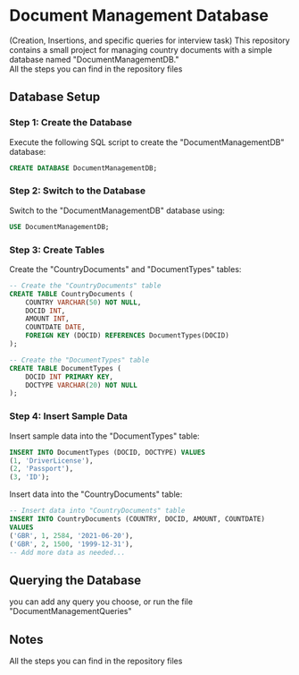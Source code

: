 # Document Management Database
(Creation, Insertions, and specific queries for interview task)
This repository contains a small project for managing country documents with a simple database named "DocumentManagementDB."\
All the steps you can find in the repository files

## Database Setup

### Step 1: Create the Database

Execute the following SQL script to create the "DocumentManagementDB" database:

```sql
CREATE DATABASE DocumentManagementDB;
```

### Step 2: Switch to the Database

Switch to the "DocumentManagementDB" database using:

```sql
USE DocumentManagementDB;
```

### Step 3: Create Tables

Create the "CountryDocuments" and "DocumentTypes" tables:

```sql
-- Create the "CountryDocuments" table
CREATE TABLE CountryDocuments (
    COUNTRY VARCHAR(50) NOT NULL,
    DOCID INT,
    AMOUNT INT,
    COUNTDATE DATE,
    FOREIGN KEY (DOCID) REFERENCES DocumentTypes(DOCID)
);

-- Create the "DocumentTypes" table
CREATE TABLE DocumentTypes (
    DOCID INT PRIMARY KEY,
    DOCTYPE VARCHAR(20) NOT NULL
);
```

### Step 4: Insert Sample Data

Insert sample data into the "DocumentTypes" table:

```sql
INSERT INTO DocumentTypes (DOCID, DOCTYPE) VALUES
(1, 'DriverLicense'),
(2, 'Passport'),
(3, 'ID');
```

Insert data into the "CountryDocuments" table:

```sql
-- Insert data into "CountryDocuments" table
INSERT INTO CountryDocuments (COUNTRY, DOCID, AMOUNT, COUNTDATE)
VALUES
('GBR', 1, 2584, '2021-06-20'),
('GBR', 2, 1500, '1999-12-31'),
-- Add more data as needed...
```

## Querying the Database
you can add any query you choose,
or run the file "DocumentManagementQueries"

## Notes
All the steps you can find in the repository files
